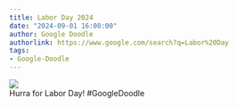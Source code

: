 ```yaml
---
title: Labor Day 2024
date: "2024-09-01 16:00:00"
author: Google Doodle
authorlink: https://www.google.com/search?q=Labor%20Day
tags:
- Google-Doodle
---
```

<img src="https://www.google.com/logos/doodles/2024/labor-day-2024-6753651837110455-l.png" referrerpolicy="no-referrer"><br>Hurra for Labor Day! #GoogleDoodle